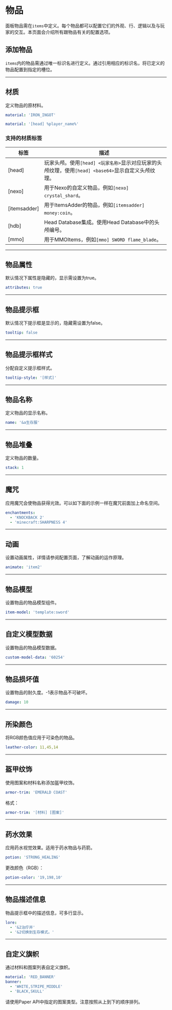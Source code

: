 # 物品

面板物品需在`items`中定义。每个物品都可以配置它们的外观、行、逻辑以及与玩家的交互。本页面会介绍所有跟物品有关的配置选项。

## 添加物品

`items`内的物品需通过唯一标识名进行定义。通过引用相应的标识名，将已定义的物品配置到指定的槽位。

------

## 材质

定义物品的原材料。

```yaml
material: 'IRON_INGOT'
```

```yaml
material: '[head] %player_name%'
```

### 支持的材质标签

| 标签           | 描述                                                              |
|--------------|-----------------------------------------------------------------|
| [head]       | 玩家头颅。使用`[head] <玩家名称>`显示对应玩家的头颅纹理，使用`[head] <base64>`显示自定义头颅纹理。 |
| [nexo]       | 用于Nexo的自定义物品，例如`[nexo] crystal_shard`。                          |
| [itemsadder] | 用于ItemsAdder的物品，例如`[itemsadder] money:coin`。                    |
| [hdb]        | Head Database集成。使用Head Database中的头颅编号。                          |
| [mmo]        | 用于MMOItems，例如`[mmo] SWORD flame_blade`。                         |

------

## 物品属性

默认情况下属性是隐藏的，显示需设置为true。

```yaml
attributes: true
```

------

## 物品提示框

默认情况下提示框是显示的，隐藏需设置为false。

```yaml
tooltip: false
```

------

## 物品提示框样式

分配自定义提示框样式。

```yaml
tooltip-style: '[样式]'
```

------

## 物品名称

定义物品的显示名称。

```yaml
name: '&a生存服'
```

------

## 物品堆叠

定义物品的数量。

```yaml
stack: 1
```

------

## 魔咒

应用魔咒会使物品获得光效。可以如下面的示例一样在魔咒前面加上命名空间。

```yaml
enchantments:
  - 'KNOCKBACK 2'
  - 'minecraft:SHARPNESS 4'
```

------

## 动画

设置动画属性，详情请参阅配置页面，了解动画的运作原理。

```yaml
animate: 'item2'
```

------

## 物品模型

设置物品的物品模型组件。

```yaml
item-model: 'template:sword'
```

------

## 自定义模型数据

设置物品的物品模型数据。

```yaml
custom-model-data: '60254'
```

------

## 物品损坏值

设置物品的耐久度。-1表示物品不可破坏。

```yaml
damage: 10
```

------

## 所染颜色

将RGB颜色值应用于可染色的物品。

```yaml
leather-color: 11,45,14
```

------

## 盔甲纹饰

使用图案和材料名称添加盔甲纹饰。

```yaml
armor-trim: 'EMERALD COAST'
```

格式：

```yaml
armor-trim: '[材料] [图案]'
```

------

## 药水效果

应用药水视觉效果。适用于药水物品与药箭。

```yaml
potion: 'STRONG_HEALING'
```

更改颜色（RGB）：

```yaml
potion-color: '19,198,10'
```

------

## 物品描述信息

物品提示框中的描述信息，可多行显示。

```yaml
lore:
  - '&2治疗并'
  - '&2切换到生存模式。'
```

------

## 自定义旗帜

通过材料和图案列表自定义旗帜。

```yaml
material: 'RED_BANNER'
banner:
  - 'WHITE,STRIPE_MIDDLE'
  - 'BLACK,SKULL'
```

请使用Paper API中指定的图案类型。注意按照从上到下的顺序排列。

